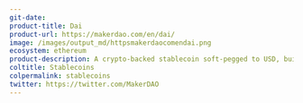 ```yaml
---
git-date: 
product-title: Dai
product-url: https://makerdao.com/en/dai/
image: /images/output_md/httpsmakerdaocomendai.png
ecosystem: ethereum
product-description: A crypto-backed stablecoin soft-pegged to USD, built on the Ethereum and governed by the MakerDAO system.
coltitle: Stablecoins
colpermalink: stablecoins
twitter: https://twitter.com/MakerDAO
---
```


